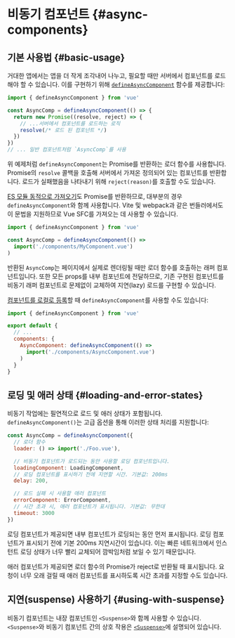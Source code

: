 # 비동기 컴포넌트 {#async-components}

## 기본 사용법 {#basic-usage}

거대한 앱에서는 앱을 더 작게 조각내어 나누고, 필요할 때만 서버에서 컴포넌트를 로드해야 할 수 있습니다.
이를 구현하기 위해 [`defineAsyncComponent`](/api/general.html#defineasynccomponent) 함수를 제공합니다:

```js
import { defineAsyncComponent } from 'vue'

const AsyncComp = defineAsyncComponent(() => {
  return new Promise((resolve, reject) => {
    // ...서버에서 컴포넌트를 로드하는 로직
    resolve(/* 로드 된 컴포넌트 */)
  })
})
// ... 일반 컴포넌트처럼 `AsyncComp`를 사용 
```

위 예제처럼 `defineAsyncComponent`는 Promise를 반환하는 로더 함수를 사용합니다.
Promise의 `resolve` 콜백을 호출해 서버에서 가져온 정의되어 있는 컴포넌트를 반환합니다.
로드가 실패했음을 나타내기 위해 `reject(reason)`를 호출할 수도 있습니다.

[ES 모듈 동적으로 가져오기](https://developer.mozilla.org/en-US/docs/Web/JavaScript/Reference/Statements/import#dynamic-imports)도 Promise를 반환하므로, 대부분의 경우 `defineAsyncComponent`와 함께 사용합니다.
Vite 및 webpack과 같은 번들러에서도 이 문법을 지원하므로 Vue SFC를 가져오는 데 사용할 수 있습니다.

```js
import { defineAsyncComponent } from 'vue'

const AsyncComp = defineAsyncComponent(() =>
  import('./components/MyComponent.vue')
)
```

반환된 `AsyncComp`는 페이지에서 실제로 렌더링될 때만 로더 함수를 호출하는 래퍼 컴포넌트입니다.
또한 모든 props를 내부 컴포넌트에 전달하므로, 기존 구현된 컴포넌트를 비동기 래퍼 컴포넌트로 문제없이 교체하여 지연(lazy) 로드를 구현할 수 있습니다.

<div class="options-api">

[컴포넌트를 로컬로 등록](/guide/components/registration.html#local-registration)할 때 `defineAsyncComponent`를 사용할 수도 있습니다:

```js
import { defineAsyncComponent } from 'vue'

export default {
  // ...
  components: {
    AsyncComponent: defineAsyncComponent(() =>
      import('./components/AsyncComponent.vue')
    )
  }
}
```

</div>

## 로딩 및 애러 상태 {#loading-and-error-states}

비동기 작업에는 필연적으로 로드 및 애러 상태가 포함됩니다.
`defineAsyncComponent()`는 고급 옵션을 통해 이러한 상태 처리를 지원합니다:

```js
const AsyncComp = defineAsyncComponent({
  // 로더 함수
  loader: () => import('./Foo.vue'),

  // 비동기 컴포넌트가 로드되는 동안 사용할 로딩 컴포넌트입니다.
  loadingComponent: LoadingComponent,
  // 로딩 컴포넌트를 표시하기 전에 지연할 시간. 기본값: 200ms
  delay: 200,

  // 로드 실패 시 사용할 애러 컴포넌트
  errorComponent: ErrorComponent,
  // 시간 초과 시, 애러 컴포넌트가 표시됩니다. 기본값: 무한대
  timeout: 3000
})
```

로딩 컴포넌트가 제공되면 내부 컴포넌트가 로딩되는 동안 먼저 표시됩니다.
로딩 컴포넌트가 표시되기 전에 기본 200ms 지연시간이 있습니다.
이는 빠른 네트워크에서 인스턴트 로딩 상태가 너무 빨리 교체되어 깜박임처럼 보일 수 있기 때문입니다.

애러 컴포넌트가 제공되면 로더 함수의 Promise가 reject로 반환될 때 표시됩니다.
요청이 너무 오래 걸릴 때 애러 컴포넌트를 표시하도록 시간 초과를 지정할 수도 있습니다.

## 지연(suspense) 사용하기 {#using-with-suspense}

비동기 컴포넌트는 내장 컴포넌트인 `<Suspense>`와 함께 사용할 수 있습니다.
`<Suspense>`와 비동기 컴포넌트 간의 상호 작용은 [`<Suspense>`](/guide/built-ins/suspense.html)에 설명되어 있습니다.
